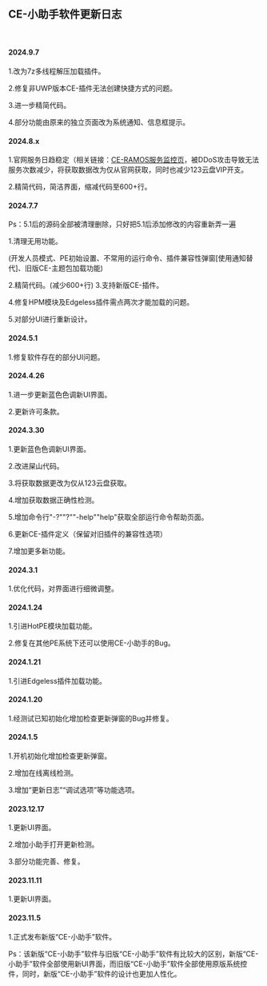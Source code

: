 ## CE-小助手软件更新日志

<br>

#### 2024.9.7

1.改为7z多线程解压加载插件。

2.修复非UWP版本CE-插件无法创建快捷方式的问题。

3.进一步精简代码。

4.部分功能由原来的独立页面改为系统通知、信息框提示。

#### 2024.8.x

1.官网服务日趋稳定（相关链接：[CE-RAMOS服务监控页](https://status.ce-ramos.cn/)，被DDoS攻击导致无法服务次数减少，将获取数据改为仅从官网获取，同时也减少123云盘VIP开支。

2.精简代码，简洁界面，缩减代码至600+行。

#### 2024.7.7

Ps：5.1后的源码全部被清理删除，只好把5.1后添加修改的内容重新弄一遍

1.清理无用功能。

(开发人员模式、PE初始设置、不常用的运行命令、插件兼容性弹窗[使用通知替代]、旧版CE-主题包加载功能)

2.精简代码。(减少600+行)
3.支持新版CE-插件。

4.修复HPM模块及Edgeless插件需点两次才能加载的问题。

5.对部分UI进行重新设计。

#### 2024.5.1

1.修复软件存在的部分UI问题。

#### 2024.4.26

1.进一步更新蓝色色调新UI界面。

2.更新许可条款。

#### 2024.3.30

1.更新蓝色色调新UI界面。

2.改进屎山代码。

3.将获取数据更改为仅从123云盘获取。

4.增加获取数据正确性检测。

5.增加命令行"-?""?""-help""help"获取全部运行命令帮助页面。

6.更新CE-插件定义（保留对旧插件的兼容性选项）

7.增加更多新功能。

#### 2024.3.1

1.优化代码，对界面进行细微调整。

#### 2024.1.24

1.引进HotPE模块加载功能。

2.修复在其他PE系统下还可以使用CE-小助手的Bug。

#### 2024.1.21

1.引进Edgeless插件加载功能。

#### 2024.1.20

1.经测试已知初始化增加检查更新弹窗的Bug并修复。

#### 2024.1.5

1.开机初始化增加检查更新弹窗。

2.增加在线离线检测。

3.增加“更新日志”“调试选项”等功能选项。

#### 2023.12.17

1.更新UI界面。

2.增加小助手打开更新检测。

3.部分功能完善、修复。

#### 2023.11.11

1.更新UI界面。

#### 2023.11.5

1.正式发布新版“CE-小助手”软件。

Ps：该新版“CE-小助手”软件与旧版“CE-小助手”软件有比较大的区别，新版“CE-小助手”软件全部使用新UI界面，而旧版“CE-小助手”软件全部使用原版系统控件，同时，新版“CE-小助手”软件的设计也更加人性化。